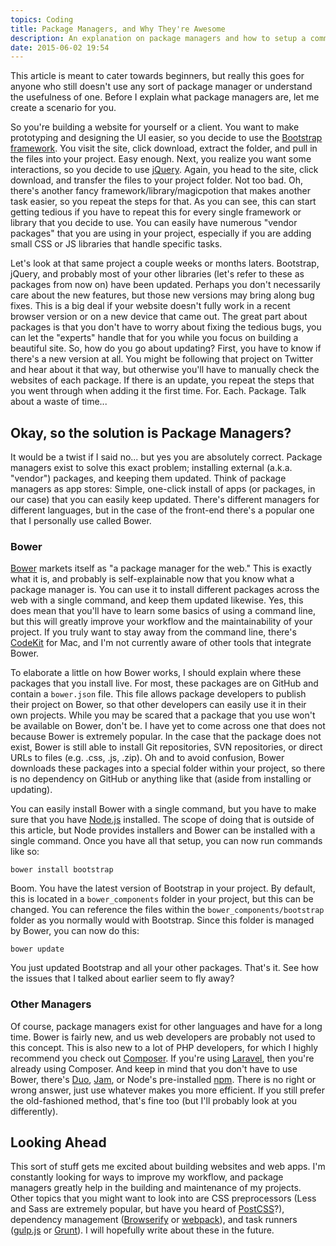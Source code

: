 ```yaml
---
topics: Coding
title: Package Managers, and Why They're Awesome
description: An explanation on package managers and how to setup a common one.
date: 2015-06-02 19:54
---
```


This article is meant to cater towards beginners, but really this goes for anyone who still doesn't use any sort of package manager or understand the usefulness of one. Before I explain what package managers are, let me create a scenario for you.<!--more-->

So you're building a website for yourself or a client. You want to make prototyping and designing the UI easier, so you decide to use the [Bootstrap framework](http://getbootstrap.com/). You visit the site, click download, extract the folder, and pull in the files into your project. Easy enough. Next, you realize you want some interactions, so you decide to use [jQuery](http://jquery.com/). Again, you head to the site, click download, and transfer the files to your project folder. Not too bad. Oh, there's another fancy framework/library/magicpotion that makes another task easier, so you repeat the steps for that. As you can see, this can start getting tedious if you have to repeat this for every single framework or library that you decide to use. You can easily have numerous "vendor packages" that you are using in your project, especially if you are adding small CSS or JS libraries that handle specific tasks.

Let's look at that same project a couple weeks or months laters. Bootstrap, jQuery, and probably most of your other libraries (let's refer to these as packages from now on) have been updated. Perhaps you don't necessarily care about the new features, but those new versions may bring along bug fixes. This is a big deal if your website doesn't fully work in a recent browser version or on a new device that came out. The great part about packages is that you don't have to worry about fixing the tedious bugs, you can let the "experts" handle that for you while you focus on building a beautiful site. So, how do you go about updating? First, you have to know if there's a new version at all. You might be following that project on Twitter and hear about it that way, but otherwise you'll have to manually check the websites of each package. If there is an update, you repeat the steps that you went through when adding it the first time. For. Each. Package. Talk about a waste of time...

## Okay, so the solution is Package Managers?

It would be a twist if I said no... but yes you are absolutely correct. Package managers exist to solve this exact problem; installing external (a.k.a. "vendor") packages, and keeping them updated. Think of package managers as app stores: Simple, one-click install of apps (or packages, in our case)  that you can easily keep updated. There's different managers for different languages, but in the case of the front-end there's a popular one that I personally use called Bower.

### Bower

[Bower](http://bower.io/) markets itself as "a package manager for the web." This is exactly what it is, and probably is self-explainable now that you know what a package manager is. You can use it to install different packages across the web with a single command, and keep them updated likewise. Yes, this does mean that you'll have to learn some basics of using a command line, but this will greatly improve your workflow and the maintainability of your project. If you truly want to stay away from the command line, there's [CodeKit](https://incident57.com/codekit/) for Mac, and I'm not currently aware of other tools that integrate Bower.

To elaborate a little on how Bower works, I should explain where these packages that you install live. For most, these packages are on GitHub and contain a `bower.json` file. This file allows package developers to publish their project on Bower, so that other developers can easily use it in their own projects. While you may be scared that a package that you use won't be available on Bower, don't be. I have yet to come across one that does not because Bower is extremely popular. In the case that the package does not exist, Bower is still able to install Git repositories, SVN repositories, or direct URLs to files (e.g. .css, .js, .zip). Oh and to avoid confusion, Bower downloads these packages into a special folder within your project, so there is no dependency on GitHub or anything like that (aside from installing or updating).

You can easily install Bower with a single command, but you have to make sure that you have [Node.js](https://nodejs.org/) installed. The scope of doing that is outside of this article, but Node provides installers and Bower can be installed with a single command. Once you have all that setup, you can now run commands like so:

```
bower install bootstrap
```

Boom. You have the latest version of Bootstrap in your project. By default, this is located in a `bower_components` folder in your project, but this can be changed. You can reference the files within the `bower_components/bootstrap` folder as you normally would with Bootstrap. Since this folder is managed by Bower, you can now do this:

```
bower update
```

You just updated Bootstrap and all your other packages. That's it. See how the issues that I talked about earlier seem to fly away?

### Other Managers

Of course, package managers exist for other languages and have for a long time. Bower is fairly new, and us web developers are probably not used to this concept. This is also new to a lot of PHP developers, for which I highly recommend you check out [Composer](https://getcomposer.org/). If you're using [Laravel](http://laravel.com/), then you're already using Composer. And keep in mind that you don't have to use Bower, there's [Duo](http://duojs.org/), [Jam](http://jamjs.org/), or Node's pre-installed [npm](https://www.npmjs.com/). There is no right or wrong answer, just use whatever makes you more efficient. If you still prefer the old-fashioned method, that's fine too (but I'll probably look at you differently).

## Looking Ahead

This sort of stuff gets me excited about building websites and web apps. I'm constantly looking for ways to improve my workflow, and package managers greatly help in the building and maintenance of my projects. Other topics that you might want to look into are CSS preprocessors (Less and Sass are extremely popular, but have you heard of [PostCSS](https://github.com/postcss/postcss)?), dependency management ([Browserify](http://browserify.org/) or [webpack](http://webpack.github.io/)), and task runners ([gulp.js](http://gulpjs.com/) or [Grunt](http://gruntjs.com/)). I will hopefully write about these in the future.
